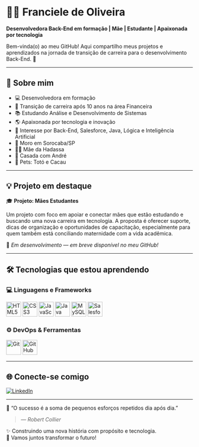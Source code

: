 # 👩‍💻 Franciele de Oliveira

**Desenvolvedora Back-End em formação | Mãe | Estudante | Apaixonada por tecnologia**

Bem-vinda(o) ao meu GitHub! Aqui compartilho meus projetos e aprendizados na jornada de transição de carreira para o desenvolvimento Back-End. 🌱

---

## 🎯 Sobre mim

- 💻 Desenvolvedora em formação  
- 🔁 Transição de carreira após 10 anos na área Financeira  
- 📚 Estudando Análise e Desenvolvimento de Sistemas  
- 🌎 Apaixonada por tecnologia e inovação  
- 🧠 Interesse por Back-End, Salesforce, Java, Lógica e Inteligência Artificial  
- 📍 Moro em Sorocaba/SP  
- 👩‍👧 Mãe da Hadassa  
- 💍 Casada com André  
- 🐾 Pets: Totó e Cacau  

---

## 💡 Projeto em destaque

🎓 **Projeto: Mães Estudantes**

Um projeto com foco em apoiar e conectar mães que estão estudando e buscando uma nova carreira em tecnologia. A proposta é oferecer suporte, dicas de organização e oportunidades de capacitação, especialmente para quem também está conciliando maternidade com a vida acadêmica.

🌱 *Em desenvolvimento — em breve disponível no meu GitHub!*

---
## 🛠️ Tecnologias que estou aprendendo
### 💻 Linguagens e Frameworks

<p align="left">
  <img src="https://cdn.jsdelivr.net/gh/devicons/devicon/icons/html5/html5-original.svg" width="40" alt="HTML5"/>
  <img src="https://cdn.jsdelivr.net/gh/devicons/devicon/icons/css3/css3-original.svg" width="40" alt="CSS3"/>
  <img src="https://cdn.jsdelivr.net/gh/devicons/devicon/icons/javascript/javascript-original.svg" width="40" alt="JavaScript"/>
  <img src="https://cdn.jsdelivr.net/gh/devicons/devicon/icons/java/java-original.svg" width="40" alt="Java"/>
  <img src="https://cdn.jsdelivr.net/gh/devicons/devicon/icons/mysql/mysql-original.svg" width="40" alt="MySQL"/>
  <img src="https://cdn.jsdelivr.net/gh/devicons/devicon/icons/salesforce/salesforce-plain.svg" width="40" alt="Salesforce"/>
</p>

### ⚙️ DevOps & Ferramentas

<p align="left">
  <img src="https://cdn.jsdelivr.net/gh/devicons/devicon/icons/git/git-original.svg" width="40" alt="Git"/>
  <img src="https://cdn.jsdelivr.net/gh/devicons/devicon/icons/github/github-original.svg" width="40" alt="GitHub"/>
</p>

---

## 🌐 Conecte-se comigo

[![LinkedIn](https://img.shields.io/badge/-LinkedIn-0A66C2?style=for-the-badge&logo=linkedin&logoColor=white)](https://www.linkedin.com/in/francieledeoliveiramoraes1103/)

---

💬 “O sucesso é a soma de pequenos esforços repetidos dia após dia.”  
> — *Robert Collier*

✨ Construindo uma nova história com propósito e tecnologia.  
🚀 Vamos juntos transformar o futuro!

